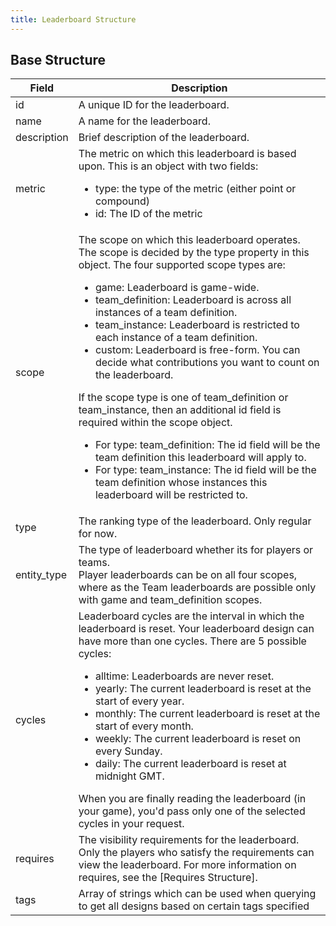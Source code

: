 ```yaml
---
title: Leaderboard Structure
---
```


## Base Structure

|    Field    |    Description    |
|-------------|-------------------|
| id          | A unique ID for the leaderboard. |
| name        | A name for the leaderboard. |
| description | Brief description of the leaderboard. |
| metric      | The metric on which this leaderboard is based upon. This is an object with two fields:<ul><li>type: the type of the metric (either point or compound)</li><li>id: The ID of the metric</li></ul> |
| scope       | The scope on which this leaderboard operates. <br/>The scope is decided by the type property in this object. The four supported scope types are:<ul><li>game: Leaderboard is game-wide.</li><li>team_definition: Leaderboard is across all instances of a team definition.</li><li>team_instance: Leaderboard is restricted to each instance of a team definition.</li><li>custom: Leaderboard is free-form. You can decide what contributions you want to count on the leaderboard.</li></ul>If the scope type is one of team_definition or team_instance, then an additional id field is required within the scope object.<ul><li>For type: team_definition: The id field will be the team definition this leaderboard will apply to.</li><li>For type: team_instance: The id field will be the team definition whose instances this leaderboard will be restricted to.</li></ul> |
| type        | The ranking type of the leaderboard. Only regular for now. |
| entity_type | The type of leaderboard whether its for players or teams.<br/>Player leaderboards can be on all four scopes, where as the Team leaderboards are possible only with game and team_definition scopes.|
| cycles      | Leaderboard cycles are the interval in which the leaderboard is reset. Your leaderboard design can have more than one cycles. There are 5 possible cycles:<ul><li>alltime: Leaderboards are never reset.</li><li>yearly: The current leaderboard is reset at the start of every year.</li><li>monthly: The current leaderboard is reset at the start of every month.</li><li>weekly: The current leaderboard is reset on every Sunday.</li><li>daily: The current leaderboard is reset at midnight GMT.</li></ul>When you are finally reading the leaderboard (in your game), you'd pass only one of the selected cycles in your request. |
| requires    | The visibility requirements for the leaderboard. Only the players who satisfy the requirements can view the leaderboard. For more information on requires, see the [Requires Structure]. |
| tags        | Array of strings which can be used when querying to get all designs based on certain tags specified |
